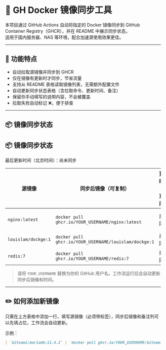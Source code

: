# 🐳 GH Docker 镜像同步工具

本项目通过 GitHub Actions 自动将指定的 Docker 镜像同步到 GitHub Container Registry（GHCR），并在 README 中展示同步状态。  
适用于国内服务器、NAS 等环境，配合加速源使用效果更佳。

---

## 🚀 功能特点

- 自动拉取源镜像并同步到 GHCR
- 仅在镜像有更新时才同步，节省流量
- 支持从 README 表格读取镜像列表，无需额外配置文件
- 自动更新同步状态表格（含拉取命令、更新时间、备注）
- 保留你手动填写的说明内容，不会被覆盖
- 拉取失败自动标记 ❌，便于排查

---

## 📦 镜像同步状态  
<!--SYNC-TABLE-START-->
## 📦 镜像同步状态
最后更新时间（北京时间）：尚未同步

| 源镜像 | 同步后镜像（可复制） | 更新时间（北京时间） | 备注 |
| ------ | ------------------- | -------------------- | ---- |
| `nginx:latest` | `docker pull ghcr.io/YOUR_USERNAME/nginx:latest` | 尚未同步 | 推荐使用加速源：ghcr.nju.edu.cn |
| `louislam/dockge:1` | `docker pull ghcr.io/YOUR_USERNAME/louislam/dockge:1` | 尚未同步 | Dockge 面板 |
| `redis:7` | `docker pull ghcr.io/YOUR_USERNAME/redis:7` | 尚未同步 | Redis 7 稳定版 |
<!--SYNC-TABLE-END-->

> 请将 `YOUR_USERNAME` 替换为你的 GitHub 用户名。工作流运行后会自动更新同步后镜像和时间。

---

## ✏️ 如何添加新镜像

只需在上方表格中添加一行，填写源镜像（必须带标签），同步后镜像和备注列可以先填占位，工作流会自动更新。

示例：
```markdown
| `bitnami/mariadb:11.4.2` | `docker pull ghcr.io/YOUR_USERNAME/bitnami/mariadb:11.4.2` | 尚未同步 | Bitnami 版 MariaDB |

